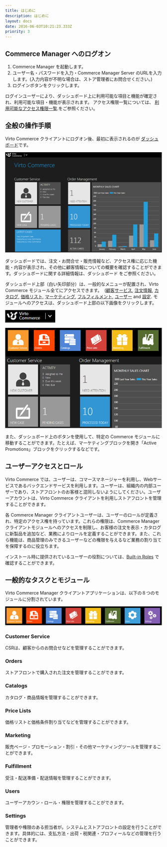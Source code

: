 ```yaml
---
title: はじめに
description: はじめに
layout: docs
date: 2016-06-03T10:21:23.333Z
priority: 3
---
```

## Commerce Manager へのログオン

1. Commerce Manager を起動します。
2. ユーザー名・パスワードを入力・Commerce Manager Server のURLを入力します。(入力内容が不明な場合は、ストア管理者にお問合せください。)
3. ログインボタンをクリックします。

ログインユーザーにより、ダッシュボード上に利用可能な項目と機能が確定され、利用可能な項目・機能が表示されます。
アクセス権限一覧については、 [利用可能なアクセス権限一覧](docs/old-versions/vc111userguide-jp/users-management-roles-and-role-assignment/available-permissions).をご参照ください。

## 全般の操作手順

Virto Commerce クライアントにログオン後、最初に表示されるのが [ダッシュボード](docs/old-versions/vc111userguide-jp/dashboard)です。

![](../../assets/images/docs/navigation.png)

ダッシュボードでは、注文・お問合せ・販売情報など、アクセス権に応じた機能・内容が表示され、その他に顧客情報についての概要を確認することができます。ダッシュボードに関する詳細情報は、ダッシュボード をご参照ください。

ダッシュボード上部（白い矢印部分）は、一般的なメニューが配置され、Virto Commerce モジュール全てにアクセスできます。
 ([顧客サービス](docs/old-versions/vc111userguide-jp/customer-service), [注文情報](docs/old-versions/vc111userguide-jp/order-management), [カタログ](docs/old-versions/vc111userguide-jp/merchandise-management), [価格リスト](docs/old-versions/vc111userguide-jp/price-lists), [マーケティング](docs/old-versions/vc111userguide-jp/marketing), [フルフィルメント](docs/old-versions/vc111userguide-jp/fulfillment), [ユーザー](docs/old-versions/vc111userguide-jp/users-management-roles-and-role-assignment) and [設定](docs/old-versions/vc111userguide-jp/settings). モジュールへのアクセスは、ダッシュボード上部の以下画像をクリックします。

![](../../assets/images/docs/arrow.png)

![](../../assets/images/docs/navigation-blocks.PNG)

また、ダッシュボード上のボタンを使用して、特定の Commerce モジュールに移動することができます。たとえば、マーケティングブロックを開き「Active Promotions」ブロックをクリックするなどです。

## ユーザーアクセスとロール

Virto Commerce では、ユーザーは、コマースマネージャーを利用し、Webサービスであるバックエンドサービスを利用します。ユーザーは、組織内の内部ユーザーであり、ストアフロントのお客様と混同しないようにしてください。ユーザーアカウントは、Virto Commerce クライアントを利用しストアフロントを管理することができます。

各 Commerce Manager クライアントユーザーは、ユーザーのロールが定義され、特定のアクセス権を持っています。これらの権限は、Commerce Manager クライアントモジュールへのアクセスを制限し、お客様の注文を表示・カタログに新製品を追加など、業務によりロールを定義することができます。また、これら機能は、商品管理のみできるユーザーなどの権限を与えるなど業務の割り当てを保障するのに役立ちます。

インストール時に提供されているユーザーの役割については、[Built-in Roles](docs/old-versions/vc111userguide-jp/users-management-roles-and-role-assignment) で確認することができます。

## 一般的なタスクとモジュール

Virto Commerce Manager クライアントアプリケーションは、以下の８つのモジュールに分割されています。 

![](../../assets/images/docs/modules.PNG)

### Customer Service

CSRは、顧客からのお問合せなどを管理することができます。

### Orders

ストアフロントで購入された注文を管理することができます。

### Catalogs

カタログ・商品情報を管理することができます。

### Price Lists

価格リストと価格条件割り当てなどを管理することができます。

### Marketing

販売ページ・プロモーション・割引・その他マーケティングツールを管理することができます。

### Fulfillment

受注・配送準備・配送情報を管理することができます。

### Users

ユーザーアカウン・ロール・権限を管理することができます。

### Settings

管理者や権限のある担当者が。システムとストアフロントの設定を行うことができます。具体的には、支払方法・出荷・税関連・プロフィールなどの管理を行うことができます。
